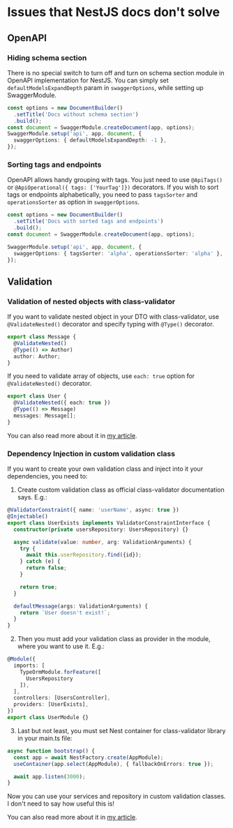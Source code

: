 # Issues that NestJS docs don't solve

## OpenAPI

### Hiding schema section

There is no special switch to turn off and turn on schema section module in OpenAPI implementation for NestJS. You can simply set `defaultModelsExpandDepth` param in `swaggerOptions`, while setting up SwaggerModule.

```TypeScript
const options = new DocumentBuilder()
  .setTitle('Docs without schema section')
  .build();
const document = SwaggerModule.createDocument(app, options);
SwaggerModule.setup('api', app, document, {
  swaggerOptions: { defaultModelsExpandDepth: -1 },
});
```

### Sorting tags and endpoints

OpenAPI allows handy grouping with tags. You just need to use `@ApiTags()` or `@ApiOperational({ tags: ['YourTag']})` decorators. If you wish to sort tags or endpoints alphabetically, you need to pass `tagsSorter` and `operationsSorter` as option in `swaggerOptions`.

```TypeScript
const options = new DocumentBuilder()
  .setTitle('Docs with sorted tags and endpoints')
  .build();
const document = SwaggerModule.createDocument(app, options);

SwaggerModule.setup('api', app, document, {
  swaggerOptions: { tagsSorter: 'alpha', operationsSorter: 'alpha' },
});
```

## Validation

### Validation of nested objects with class-validator

If you want to validate nested object in your DTO with class-validator, use `@ValidateNested()` decorator and specify typing with `@Type()` decorator.

```Typescript
export class Message {
  @ValidateNested()
  @Type(() => Author)
  author: Author;
}
```

If you need to validate array of objects, use `each: true` option for `@ValidateNested()` decorator.

```Typescript
export class User {
  @ValidateNested({ each: true })
  @Type(() => Message)
  messages: Message[];
}
```
You can also read more about it in [my article](https://dev.to/avantar/validating-nested-objects-with-class-validator-in-nestjs-1gn8).

### Dependency Injection in custom validation class

If you want to create your own validation class and inject into it your dependencies, you need to:

1. Create custom validation class as official class-validator documentation says. E.g.:

```Typescript
@ValidatorConstraint({ name: 'userName', async: true })
@Injectable()
export class UserExists implements ValidatorConstraintInterface {
  constructor(private usersRepository: UsersRepository) {}

  async validate(value: number, arg: ValidationArguments) {
    try {
      await this.userRepository.find({id});
    } catch (e) {
      return false;
    }

    return true;
  }

  defaultMessage(args: ValidationArguments) {
    return `User doesn't exist!`;
  }
}
```
2. Then you must add your validation class as provider in the module, where you want to use it. E.g.:
```Typescript
@Module({
  imports: [
    TypeOrmModule.forFeature([
      UsersRepository
    ]),
  ],
  controllers: [UsersController],
  providers: [UserExists],
})
export class UserModule {}
```
3. Last but not least, you must set Nest container for class-validator library in your main.ts file:

```Typescript
async function bootstrap() {
  const app = await NestFactory.create(AppModule);
  useContainer(app.select(AppModule), { fallbackOnErrors: true });

  await app.listen(3000);
}

```
Now you can use your services and repository in custom validation classes. I don't need to say how useful this is!

You can also read more about it in [my article](https://dev.to/avantar/custom-validation-with-database-in-nestjs-gao).

